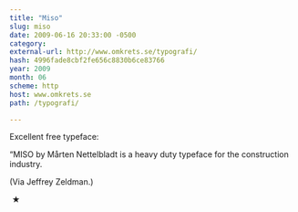 ```yaml
---
title: "Miso"
slug: miso
date: 2009-06-16 20:33:00 -0500
category: 
external-url: http://www.omkrets.se/typografi/
hash: 4996fade8cbf2fe656c8830b6ce83766
year: 2009
month: 06
scheme: http
host: www.omkrets.se
path: /typografi/

---
```


Excellent free typeface:



  “MISO by Mårten Nettelbladt is a heavy duty typeface for the construction industry.



(Via Jeffrey Zeldman.)



 ★ 


